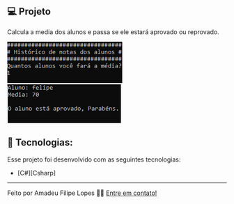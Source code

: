 ## 💻 Projeto
Calcula a media dos alunos e passa se ele estará aprovado ou reprovado.

<p float="left">
<img src="img/inicio.PNG">
<img src="img/aprovado.PNG">
</p>

## :rocket: Tecnologias:

Esse projeto foi desenvolvido com as seguintes tecnologias:

- [C#][Csharp]

-------
Feito por Amadeu Filipe Lopes 👋🏽 [Entre em contato!](https://www.linkedin.com/in/amadeu-filipe-lopes12/)


[C#]: https://docs.microsoft.com/pt-br/dotnet/csharp/tour-of-csharp/

